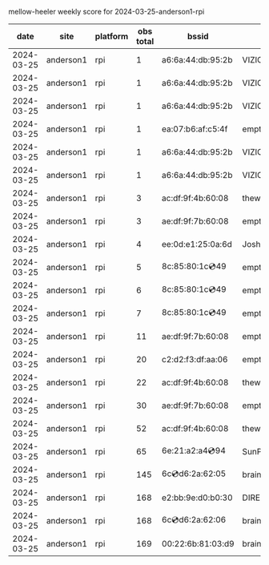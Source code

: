 mellow-heeler weekly score for 2024-03-25-anderson1-rpi

|date|site|platform|obs total|bssid|ssid|
|--|--|--|--|--|--|
|2024-03-25|anderson1|rpi|1|a6:6a:44:db:95:2b|VIZIOCastAudio9047|
|2024-03-25|anderson1|rpi|1|a6:6a:44:db:95:2b|VIZIOCastAudio9779|
|2024-03-25|anderson1|rpi|1|a6:6a:44:db:95:2b|VIZIOCastAudio3092|
|2024-03-25|anderson1|rpi|1|ea:07:b6:af:c5:4f|empty_ssid|
|2024-03-25|anderson1|rpi|1|a6:6a:44:db:95:2b|VIZIOCastAudio6460|
|2024-03-25|anderson1|rpi|1|a6:6a:44:db:95:2b|VIZIOCastAudio5218|
|2024-03-25|anderson1|rpi|3|ac:df:9f:4b:60:08|theweef|
|2024-03-25|anderson1|rpi|3|ae:df:9f:7b:60:08|empty_ssid|
|2024-03-25|anderson1|rpi|4|ee:0d:e1:25:0a:6d|JoshLily|
|2024-03-25|anderson1|rpi|5|8c:85:80:1c:cd:49|empty_ssid|
|2024-03-25|anderson1|rpi|6|8c:85:80:1c:cd:49|empty_ssid|
|2024-03-25|anderson1|rpi|7|8c:85:80:1c:cd:49|empty_ssid|
|2024-03-25|anderson1|rpi|11|ae:df:9f:7b:60:08|empty_ssid|
|2024-03-25|anderson1|rpi|20|c2:d2:f3:df:aa:06|empty_ssid|
|2024-03-25|anderson1|rpi|22|ac:df:9f:4b:60:08|theweef|
|2024-03-25|anderson1|rpi|30|ae:df:9f:7b:60:08|empty_ssid|
|2024-03-25|anderson1|rpi|52|ac:df:9f:4b:60:08|theweef|
|2024-03-25|anderson1|rpi|65|6e:21:a2:a4:cd:94|SunPower21450|
|2024-03-25|anderson1|rpi|145|6c:cd:d6:2a:62:05|braingang2_5GEXT|
|2024-03-25|anderson1|rpi|168|e2:bb:9e:d0:b0:30|DIRECT-9ED03030|
|2024-03-25|anderson1|rpi|168|6c:cd:d6:2a:62:06|braingang2_2GEXT|
|2024-03-25|anderson1|rpi|169|00:22:6b:81:03:d9|braingang2|

